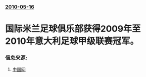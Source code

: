 ### [2010-05-16](/news/2010/05/16/index.md)

##### 
#  国际米兰足球俱乐部获得2009年至2010年意大利足球甲级联赛冠军。




### 信息来源:

1. [中国网](http://www.china.com.cn/sport/txt/2010-05/17/content_20053938.htm)
